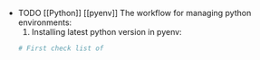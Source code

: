 - TODO [[Python]] [[pyenv]] The workflow for managing python environments:
  1. Installing latest python version in pyenv:
  ```bash
  # First check list of 
  ```
